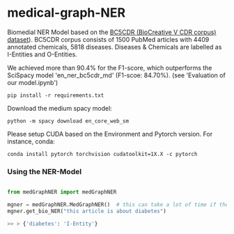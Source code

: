 # medical-graph-NER

Biomedial NER Model based on the [BC5CDR (BioCreative V CDR corpus) dataset](https://paperswithcode.com/dataset/bc5cdr)).
BC5CDR corpus consists of 1500 PubMed articles with 4409 annotated chemicals, 5818 diseases.
Diseases & Chemicals are labelled as I-Entities and O-Entities.

We achieved more than 90.4% for the F1-score, which outperforms the SciSpacy model 'en_ner_bc5cdr_md'	(F1-scoe: 84.70%). (see 'Evaluation of our model.ipynb')

```
pip install -r requirements.txt
```
Download the medium spacy model:
```
python -m spacy download en_core_web_sm
```

Please setup CUDA based on the Environment and Pytorch version. For instance, conda:
```
conda install pytorch torchvision cudatoolkit=1X.X -c pytorch
```

### Using the NER-Model

```python

from medGraphNER import medGraphNER

mgner = medGraphNER.MedGraphNER()  # this can take a lot of time if the model was not trained before
mgner.get_bio_NER("this article is about diabetes")

>> > {'diabetes': 'I-Entity'}

```

### 
